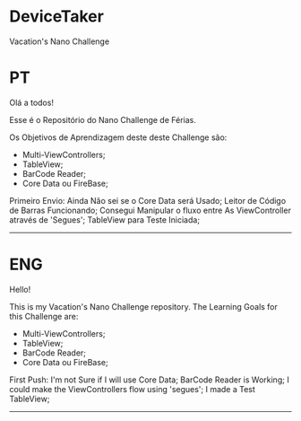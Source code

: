 # DeviceTaker
Vacation's Nano Challenge

# PT

Olá a todos!

Esse é o Repositório do Nano Challenge de Férias.

Os Objetivos de Aprendizagem deste deste Challenge são:

- Multi-ViewControllers;
- TableView;
- BarCode Reader;
- Core Data ou FireBase;

Primeiro Envio:
Ainda Não sei se o Core Data será Usado;
Leitor de Código de Barras Funcionando;
Consegui Manipular o fluxo entre As ViewController através de 'Segues';
TableView para Teste Iniciada;

-- -- -- -- -- --

# ENG

Hello!

This is my Vacation's Nano Challenge repository.
The Learning Goals for this Challenge are:

- Multi-ViewControllers;
- TableView;
- BarCode Reader;
- Core Data ou FireBase;

First Push:
I'm not Sure if I will use Core Data;
BarCode Reader is Working;
I could make the ViewControllers flow using 'segues';
I made a Test TableView;

-- -- -- -- -- --
